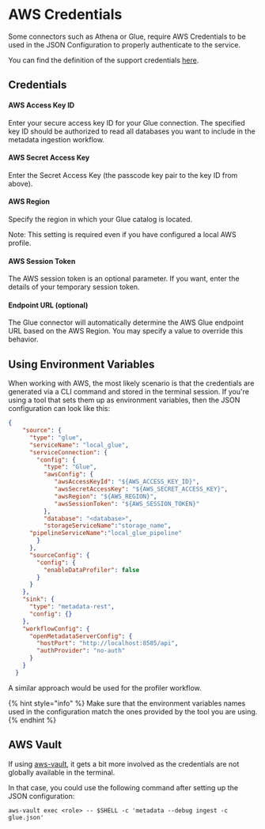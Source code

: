 # AWS Credentials

Some connectors such as Athena or Glue, require AWS Credentials to be used in the JSON Configuration to properly authenticate to the service.

You can find the definition of the support credentials [here](https://github.com/open-metadata/OpenMetadata/blob/main/catalog-rest-service/src/main/resources/json/schema/security/credentials/awsCredentials.json).

## Credentials

#### AWS Access Key ID

Enter your secure access key ID for your Glue connection. The specified key ID should be authorized to read all databases you want to include in the metadata ingestion workflow.

#### AWS Secret Access Key

Enter the Secret Access Key (the passcode key pair to the key ID from above).

#### AWS Region

Specify the region in which your Glue catalog is located.

Note: This setting is required even if you have configured a local AWS profile.

#### AWS Session Token &#x20;

The AWS session token is an optional parameter. If you want, enter the details of your temporary session token.

#### Endpoint URL (optional)

The Glue connector will automatically determine the AWS Glue endpoint URL based on the AWS Region. You may specify a value to override this behavior.&#x20;

## Using Environment Variables

When working with AWS, the most likely scenario is that the credentials are generated via a CLI command and stored in the terminal session. If you're using a tool that sets them up as environment variables, then the JSON configuration can look like this:

```json
{
    "source": {
      "type": "glue",
      "serviceName": "local_glue",
      "serviceConnection": {
        "config": {
          "type": "Glue",
          "awsConfig": {
             "awsAccessKeyId": "${AWS_ACCESS_KEY_ID}",
             "awsSecretAccessKey": "${AWS_SECRET_ACCESS_KEY}",
             "awsRegion": "${AWS_REGION}",
             "awsSessionToken": "${AWS_SESSION_TOKEN}"
          },
          "database": "<database>",
          "storageServiceName":"storage_name",
	  "pipelineServiceName":"local_glue_pipeline"
        }
      },
      "sourceConfig": {
        "config": {
          "enableDataProfiler": false 
        }
      }
    },
    "sink": {
      "type": "metadata-rest",
      "config": {}
    },
    "workflowConfig": {
      "openMetadataServerConfig": {
        "hostPort": "http://localhost:8585/api",
        "authProvider": "no-auth"
      }
    }
  }
```

A similar approach would be used for the profiler workflow.

{% hint style="info" %}
Make sure that the environment variables names used in the configuration match the ones provided by the tool you are using.
{% endhint %}

## AWS Vault

If using [aws-vault](https://github.com/99designs/aws-vault), it gets a bit more involved as the credentials are not globally available in the terminal.

In that case, you could use the following command after setting up the JSON configuration:

```
aws-vault exec <role> -- $SHELL -c 'metadata --debug ingest -c glue.json'
```

